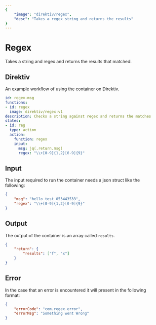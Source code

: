 ```yaml
---
{
    "image": "direktiv/regex",
    "desc": "Takes a regex string and returns the results"
}
---
```


# Regex

Takes a string and regex and returns the results that matched.

## Direktiv

An example workflow of using the container on Direktiv.

```yaml
id: regex-msg
functions:
- id: regex
  image: direktiv/regex:v1
description: Checks a string against regex and returns the matches
states:
- id: reg
  type: action
  action:
    function: regex
    input:
      msg: jq(.return.msg)
      regex: "\\+[0-9]{1,2}[0-9]{9}"
```

## Input

The input required to run the container needs a json struct like the following:

```json
{
    "msg": "hello test 053443533",
    "regex": "\\+[0-9]{1,2}[0-9]{9}"
}
```

## Output

The output of the container is an array called `results`.

```json
{
    "return": {
        "results": ["f", "x"]
    }
}
```

## Error

In the case that an error is encountered it will present in the following format:

```json
{
    "errorCode": "com.regex.error",
    "errorMsg": "Something went Wrong"
}
```